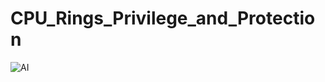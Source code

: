# CPU_Rings_Privilege_and_Protection
![AI](https://github.com/nu11secur1ty/CPU_Rings_Privilege_and_Protection/blob/master/photo/633px-Priv_rings.svg.png)
